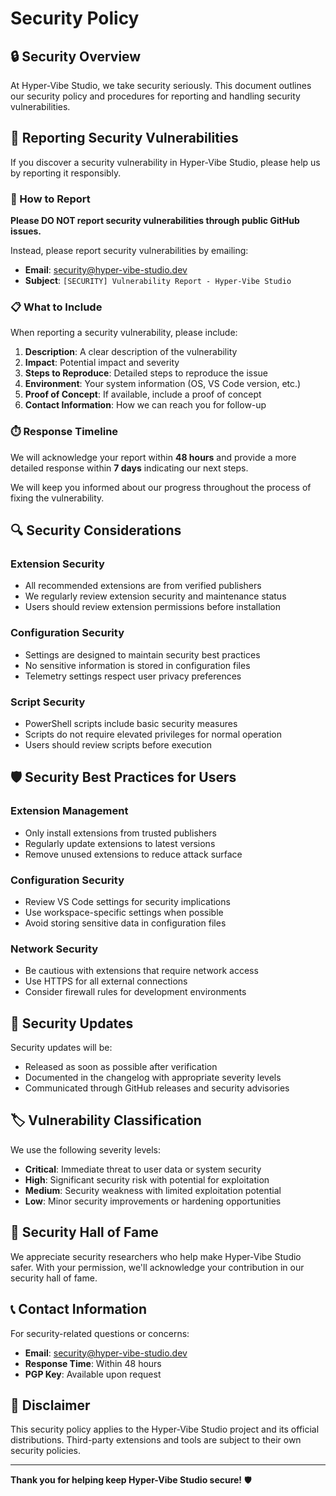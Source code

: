 # Security Policy

## 🔒 Security Overview

At Hyper-Vibe Studio, we take security seriously. This document outlines our security policy and procedures for reporting and handling security vulnerabilities.

## 🚨 Reporting Security Vulnerabilities

If you discover a security vulnerability in Hyper-Vibe Studio, please help us by reporting it responsibly.

### 📧 How to Report

**Please DO NOT report security vulnerabilities through public GitHub issues.**

Instead, please report security vulnerabilities by emailing:
- **Email**: [security@hyper-vibe-studio.dev](mailto:security@hyper-vibe-studio.dev)
- **Subject**: `[SECURITY] Vulnerability Report - Hyper-Vibe Studio`

### 📋 What to Include

When reporting a security vulnerability, please include:

1. **Description**: A clear description of the vulnerability
2. **Impact**: Potential impact and severity
3. **Steps to Reproduce**: Detailed steps to reproduce the issue
4. **Environment**: Your system information (OS, VS Code version, etc.)
5. **Proof of Concept**: If available, include a proof of concept
6. **Contact Information**: How we can reach you for follow-up

### ⏱️ Response Timeline

We will acknowledge your report within **48 hours** and provide a more detailed response within **7 days** indicating our next steps.

We will keep you informed about our progress throughout the process of fixing the vulnerability.

## 🔍 Security Considerations

### Extension Security
- All recommended extensions are from verified publishers
- We regularly review extension security and maintenance status
- Users should review extension permissions before installation

### Configuration Security
- Settings are designed to maintain security best practices
- No sensitive information is stored in configuration files
- Telemetry settings respect user privacy preferences

### Script Security
- PowerShell scripts include basic security measures
- Scripts do not require elevated privileges for normal operation
- Users should review scripts before execution

## 🛡️ Security Best Practices for Users

### Extension Management
- Only install extensions from trusted publishers
- Regularly update extensions to latest versions
- Remove unused extensions to reduce attack surface

### Configuration Security
- Review VS Code settings for security implications
- Use workspace-specific settings when possible
- Avoid storing sensitive data in configuration files

### Network Security
- Be cautious with extensions that require network access
- Use HTTPS for all external connections
- Consider firewall rules for development environments

## 📢 Security Updates

Security updates will be:
- Released as soon as possible after verification
- Documented in the changelog with appropriate severity levels
- Communicated through GitHub releases and security advisories

## 🏷️ Vulnerability Classification

We use the following severity levels:

- **Critical**: Immediate threat to user data or system security
- **High**: Significant security risk with potential for exploitation
- **Medium**: Security weakness with limited exploitation potential
- **Low**: Minor security improvements or hardening opportunities

## 🤝 Security Hall of Fame

We appreciate security researchers who help make Hyper-Vibe Studio safer. With your permission, we'll acknowledge your contribution in our security hall of fame.

## 📞 Contact Information

For security-related questions or concerns:
- **Email**: security@hyper-vibe-studio.dev
- **Response Time**: Within 48 hours
- **PGP Key**: Available upon request

## 📜 Disclaimer

This security policy applies to the Hyper-Vibe Studio project and its official distributions. Third-party extensions and tools are subject to their own security policies.

---

**Thank you for helping keep Hyper-Vibe Studio secure!** 🛡️
